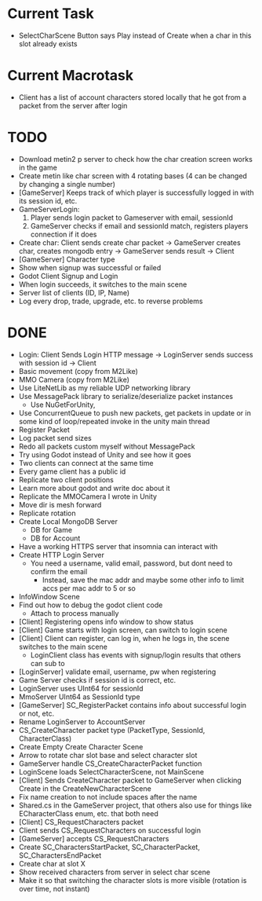 # Current Task
- SelectCharScene Button says Play instead of Create when a char in this slot already exists

# Current Macrotask
- Client has a list of account characters stored locally that he got from a packet from the server after login

# TODO
- Download metin2 p server to check how the char creation screen works in the game
- Create metin like char screen with 4 rotating bases (4 can be changed by changing a single number)
- [GameServer] Keeps track of which player is successfully logged in with its session id, etc.
- GameServerLogin: 
    1. Player sends login packet to Gameserver with email, sessionId
    2. GameServer checks if email and sessionId match, registers players connection if it does
- Create char: Client sends create char packet -> GameServer creates char, creates mongodb entry -> GameServer sends result -> Client
- [GameServer] Character type
- Show when signup was successful or failed
- Godot Client Signup and Login
- When login succeeds, it switches to the main scene
- Server list of clients (ID, IP, Name)
- Log every drop, trade, upgrade, etc. to reverse problems

# DONE
- Login: Client Sends Login HTTP message -> LoginServer sends success with session id -> Client
- Basic movement (copy from M2Like)
- MMO Camera (copy from M2Like)
- Use LiteNetLib as my reliable UDP networking library
- Use MessagePack library to serialize/deserialize packet instances
    - Use NuGetForUnity, 
- Use ConcurrentQueue to push new packets, get packets in update or in some kind of loop/repeated invoke in the unity main thread
- Register Packet
- Log packet send sizes
- Redo all packets custom myself without MessagePack
- Try using Godot instead of Unity and see how it goes
- Two clients can connect at the same time
- Every game client has a public id
- Replicate two client positions
- Learn more about godot and write doc about it
- Replicate the MMOCamera I wrote in Unity
- Move dir is mesh forward
- Replicate rotation
- Create Local MongoDB Server
    - DB for Game
    - DB for Account
- Have a working HTTPS server that insomnia can interact with
- Create HTTP Login Server
    - You need a username, valid email, password, but dont need to confirm the email
        - Instead, save the mac addr and maybe some other info to limit accs per mac addr to 5 or so
- InfoWindow Scene
- Find out how to debug the godot client code
    - Attach to process manually
- [Client] Registering opens info window to show status
- [Client] Game starts with login screen, can switch to login scene
- [Client] Client can register, can log in, when he logs in, the scene switches to the main scene
    - LoginClient class has events with signup/login results that others can sub to
- [LoginServer] validate email, username, pw when registering
- Game Server checks if session id is correct, etc.
- LoginServer uses UInt64 for sessionId
- MmoServer UInt64 as SessionId type
- [GameServer] SC_RegisterPacket contains info about successful login or not, etc.
- Rename LoginServer to AccountServer
- CS_CreateCharacter packet type (PacketType, SessionId, CharacterClass)
- Create Empty Create Character Scene
- Arrow to rotate char slot base and select character slot
- GameServer handle CS_CreateCharacterPacket function
- LoginScene loads SelectCharacterScene, not MainScene
- [Client] Sends CreateCharacter packet to GameServer when clicking Create in the CreateNewCharacterScene
- Fix name creation to not include spaces after the name
- Shared.cs in the GameServer project, that others also use for things like ECharacterClass enum, etc. that both need
- [Client] CS_RequestCharacters packet
- Client sends CS_RequestCharacters on successful login
- [GameServer] accepts CS_RequestCharacters
- Create SC_CharactersStartPacket, SC_CharacterPacket, SC_CharactersEndPacket
- Create char at slot X
- Show received characters from server in select char scene
- Make it so that switching the character slots is more visible (rotation is over time, not instant)